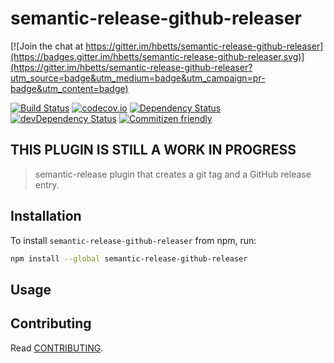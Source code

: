 # semantic-release-github-releaser

[![Join the chat at https://gitter.im/hbetts/semantic-release-github-releaser](https://badges.gitter.im/hbetts/semantic-release-github-releaser.svg)](https://gitter.im/hbetts/semantic-release-github-releaser?utm_source=badge&utm_medium=badge&utm_campaign=pr-badge&utm_content=badge)

[![Build Status](https://travis-ci.org/hbetts/semantic-release-github-releaser.svg?branch=master)](https://travis-ci.org/hbetts/semantic-release-github-releaser)
[![codecov.io](https://codecov.io/github/hbetts/semantic-release-github-releaser/coverage.svg?branch=master)](https://codecov.io/github/hbetts/semantic-release-github-releaser?branch=master)
[![Dependency Status](https://david-dm.org/hbetts/semantic-release-github-releaser.svg)](https://david-dm.org/hbetts/semantic-release-github-releaser)
[![devDependency Status](https://david-dm.org/hbetts/semantic-release-github-releaser/dev-status.svg)](https://david-dm.org/hbetts/semantic-release-github-releaser#info=devDependencies)
[![Commitizen friendly](https://img.shields.io/badge/commitizen-friendly-brightgreen.svg)](http://commitizen.github.io/cz-cli/)

## THIS PLUGIN IS STILL A WORK IN PROGRESS

> semantic-release plugin that creates a git tag and a GitHub release entry.

## Installation

To install `semantic-release-github-releaser` from npm, run:

```bash
npm install --global semantic-release-github-releaser
```

## Usage



## Contributing

Read [CONTRIBUTING](CONTRIBUTING.md).

